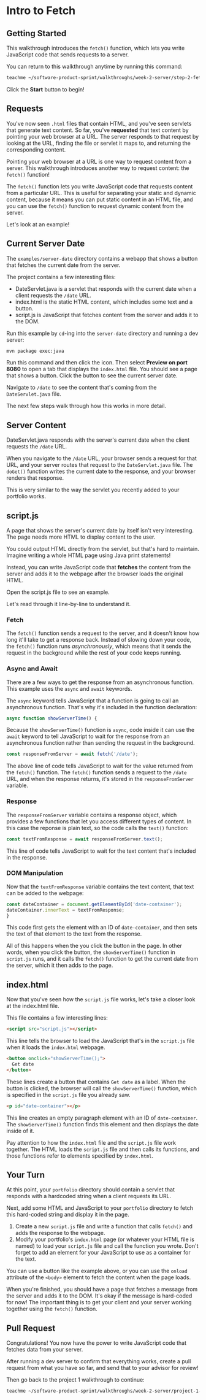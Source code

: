 # Intro to Fetch

## Getting Started

This walkthrough introduces the `fetch()` function, which lets you write
JavaScript code that sends requests to a server.

You can return to this walkthrough anytime by running this command:

```bash
teachme ~/software-product-sprint/walkthroughs/week-2-server/step-2-fetch-walkthrough.md
```

Click the **Start** button to begin!

## Requests

You've now seen `.html` files that contain HTML, and you've seen servlets that
generate text content. So far, you've **requested** that text content by
pointing your web browser at a URL. The server responds to that request by
looking at the URL, finding the file or servlet it maps to, and returning the
corresponding content.

Pointing your web browser at a URL is one way to request content from a server.
This walkthrough introduces another way to request content: the `fetch()`
function!

The `fetch()` function lets you write JavaScript code that requests content from
a particular URL. This is useful for separating your static and dynamic content,
because it means you can put static content in an HTML file, and you can use the
`fetch()` function to request dynamic content from the server.

Let's look at an example!

## Current Server Date

The `examples/server-date` directory contains a webapp that shows a button that
fetches the current date from the server.

The project contains a few interesting files:

-   <walkthrough-editor-open-file
        filePath="software-product-sprint/walkthroughs/week-2-server/examples/server-date/src/main/java/com/google/sps/servlets/DateServlet.java">
      DateServlet.java
    </walkthrough-editor-open-file>
    is a servlet that responds with the current date when a client requests the
    `/date` URL.
-   <walkthrough-editor-open-file
        filePath="software-product-sprint/walkthroughs/week-2-server/examples/server-date/src/main/webapp/index.html">
      index.html
    </walkthrough-editor-open-file>
    is the static HTML content, which includes some text and a button.
-   <walkthrough-editor-open-file
        filePath="software-product-sprint/walkthroughs/week-2-server/examples/server-date/src/main/webapp/script.js">
      script.js
    </walkthrough-editor-open-file>
    is JavaScript that fetches content from the server and adds it to the DOM.

Run this example by `cd`-ing into the `server-date` directory and running a dev
server:

```bash
mvn package exec:java
```

Run this command and then click the
<walkthrough-web-preview-icon></walkthrough-web-preview-icon> icon. Then select
**Preview on port 8080** to open a tab that displays the `index.html` file. You
should see a page that shows a button. Click the button to see the current
server date.

Navigate to `/date` to see the content that's coming from the `DateServlet.java`
file.

The next few steps walk through how this works in more detail.

## Server Content

<walkthrough-editor-open-file
    filePath="software-product-sprint/walkthroughs/week-2-server/examples/server-date/src/main/java/com/google/sps/servlets/DateServlet.java">
  DateServlet.java
</walkthrough-editor-open-file>
responds with the server's current date when the client requests the `/date`
URL.

When you navigate to the `/date` URL, your browser sends a request for that URL,
and your server routes that request to the `DateServlet.java` file. The
`doGet()` function writes the current date to the response, and your browser
renders that response.

This is very similar to the way the servlet you recently added to your portfolio
works.

## script.js

A page that shows the server's current date by itself isn't very interesting.
The page needs more HTML to display content to the user.

You could output HTML directly from the servlet, but that's hard to maintain.
Imagine writing a whole HTML page using Java print statements!

Instead, you can write JavaScript code that **fetches** the content from the
server and adds it to the webpage after the browser loads the original HTML.

Open the
<walkthrough-editor-open-file
    filePath="software-product-sprint/walkthroughs/week-2-server/examples/server-date/src/main/webapp/script.js">
  script.js
</walkthrough-editor-open-file>
file to see an example.

Let's read through it line-by-line to understand it.

### Fetch

The `fetch()` function sends a request to the server, and it doesn't know how
long it'll take to get a response back. Instead of slowing down your code, the
`fetch()` function runs *asynchronously*, which means that it sends the request
in the background while the rest of your code keeps running.

### Async and Await

There are a few ways to get the response from an asynchronous function. This
example uses the `async` and `await` keywords.

The `async` keyword tells JavaScript that a function is going to call an
asynchronous function. That's why it's included in the function declaration:

```javascript
async function showServerTime() {
```

Because the `showServerTime()` function is `async`, code inside it can use the
`await` keyword to tell JavaScript to wait for the response from an asynchronous
function rather than sending the request in the background.

```javascript
const responseFromServer = await fetch('/date');
```

The above line of code tells JavaScript to wait for the value returned from the
`fetch()` function. The `fetch()` function sends a request to the `/date` URL,
and when the response returns, it's stored in the `responseFromServer` variable.

### Response

The `responseFromServer` variable contains a response object, which provides a
few functions that let you access different types of content. In this case the
reponse is plain text, so the code calls the `text()` function:

```javascript
const textFromResponse = await responseFromServer.text();
```

This line of code tells JavaScript to wait for the text content that's included
in the response.

### DOM Manipulation

Now that the `textFromResponse` variable contains the text content, that text
can be added to the webpage:

```javascript
const dateContainer = document.getElementById('date-container');
dateContainer.innerText = textFromResponse;
}
```

This code first gets the element with an ID of `date-container`, and then sets
the text of that element to the text from the response.

All of this happens when the you click the button in the page. In other words,
when you click the button, the `showServerTime()` function in `script.js` runs,
and it calls the `fetch()` function to get the current date from the server,
which it then adds to the page.

## index.html

Now that you've seen how the `script.js` file works, let's take a closer look at
the
<walkthrough-editor-open-file
    filePath="software-product-sprint/walkthroughs/week-2-server/examples/server-date/src/main/webapp/script.js">
  index.html
</walkthrough-editor-open-file>
file.

This file contains a few interesting lines:

```html
<script src="script.js"></script>
```

This line tells the browser to load the JavaScript that's in the `script.js`
file when it loads the `index.html` webpage.

```html
<button onclick="showServerTime();">
  Get date
</button>
```

These lines create a button that contains `Get date` as a label. When the button
is clicked, the browser will call the `showServerTime()` function, which is
specified in the `script.js` file you already saw.

```html
<p id="date-container"></p>
```

This line creates an empty paragraph element with an ID of `date-container`. The
`showServerTime()` function finds this element and then displays the date inside
of it.

Pay attention to how the `index.html` file and the `script.js` file work
together. The HTML loads the `script.js` file and then calls its functions, and
those functions refer to elements specified by `index.html`.

## Your Turn

At this point, your `portfolio` directory should contain a servlet that responds
with a hardcoded string when a client requests its URL.

Next, add some HTML and JavaScript to your `portfolio` directory to fetch this
hard-coded string and display it in the page.

1. Create a new `script.js` file and write a function that calls `fetch()` and
   adds the response to the webpage.
2. Modify your portfolio's `index.html` page (or whatever your HTML file is
   named) to load your `script.js` file and call the function you wrote. Don't
   forget to add an element for your JavaScript to use as a container for the
   text.

You can use a button like the example above, or you can use the `onload`
attribute of the `<body>` element to fetch the content when the page loads.

When you're finished, you should have a page that fetches a message from the
server and adds it to the DOM. It's okay if the message is hard-coded for now!
The important thing is to get your client and your server working together using
the `fetch()` function.

## Pull Request

<walkthrough-conclusion-trophy></walkthrough-conclusion-trophy>

Congratulations! You now have the power to write JavaScript code that fetches
data from your server.

After running a dev server to confirm that everything works, create a pull
request from what you have so far, and send that to your advisor for review!

Then go back to the project 1 walkthrough to continue:

```bash
teachme ~/software-product-sprint/walkthroughs/week-2-server/project-1-walkthrough.md
```
